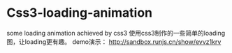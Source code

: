 # Css3-loading-animation
some loading animation achieved by css3
使用css3制作的一些简单的loading图，让loading更有趣。
demo演示：
http://sandbox.runjs.cn/show/evvz1krv
